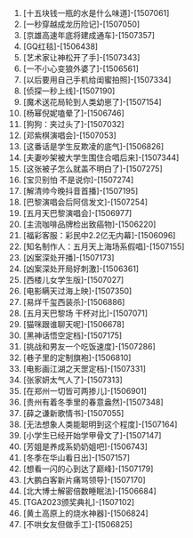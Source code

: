 
1. [十五块钱一瓶的水是什么味道]-[1507061]
1. [一秒穿越成龙历险记]-[1507050]
1. [京雄高速年底将建成通车]-[1507357]
1. [GQ红毯]-[1506438]
1. [艺术家让神松开了手]-[1507343]
1. [一不小心变狼外婆了]-[1506561]
1. [以后要用自己手机给闺蜜拍照]-[1507334]
1. [侦探一秒上线]-[1507190]
1. [魔术送花局轮到人类幼崽了]-[1507154]
1. [杨幂倪妮嗑晕了]-[1506746]
1. [狗狗：夹过头了]-[1507032]
1. [邓紫棋演唱会]-[1507053]
1. [这番话是学生反欺凌的底气]-[1506826]
1. [夫妻吵架被大学生围住合唱后来]-[1507344]
1. [这张被子怎么就盖不明白了]-[1507275]
1. [宝贝别怕 不是说你]-[1507274]
1. [解清帅今晚抖音首播]-[1507195]
1. [巴黎演唱会后阿信发文]-[1507254]
1. [五月天巴黎演唱会]-[1506977]
1. [主流咖啡品牌检出致癌物]-[1506220]
1. [福彩客服：彩民中2.2亿无内幕]-[1506096]
1. [知名制作人：五月天上海场系假唱]-[1507155]
1. [凶案深处开播]-[1507173]
1. [凶案深处开局好刺激]-[1506361]
1. [西楼儿女学生版]-[1507027]
1. [电影瞒天过海上映]-[1507350]
1. [易烊千玺西装杀]-[1506886]
1. [五月天巴黎场 干杯对比]-[1507071]
1. [猫咪跟谁聊天呢]-[1506678]
1. [黑神话悟空定档]-[1507175]
1. [挑战和男友一个吃饭速度]-[1507286]
1. [巷子里的定制旗袍]-[1506810]
1. [电影画江湖之天罡定档]-[1507331]
1. [张家妍太气人了]-[1507313]
1. [在郑州一切皆可两掺儿]-[1506901]
1. [贵州有着冬季里的春意盎然]-[1507348]
1. [薛之谦新歌情书]-[1507055]
1. [无法想象人类能聪明到这个程度]-[1507164]
1. [小学生已经开始学甲骨文了]-[1507147]
1. [芳姐是养成系奶奶姐吧]-[1506743]
1. [冬季在华山看日出]-[1507157]
1. [想看一闪的心到达了巅峰]-[1507179]
1. [大鹏白客新片痛骂领导]-[1507170]
1. [北大博士解密倍数睡眠法]-[1506684]
1. [TGA2023颁奖典礼]-[1507102]
1. [黄土高原上的烧水神器]-[1506824]
1. [不哄女友但做手工]-[1506825]